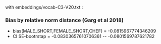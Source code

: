with embeddings/vocab-C3-V20.txt :
 
### Bias by relative norm distance (Garg et al 2018) 
 - bias(MALE_SHORT,FEMALE_SHORT,CHEF) = -0.0815967774346209
 - CI SE-bootrstap = -0.08303657610706361 -- -0.0801569787621782

